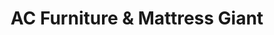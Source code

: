 ---
title: "AC Furniture & Mattress Giant"
url: /orlando/ac-furniture-and-mattress-giant/
shop: furniture
---